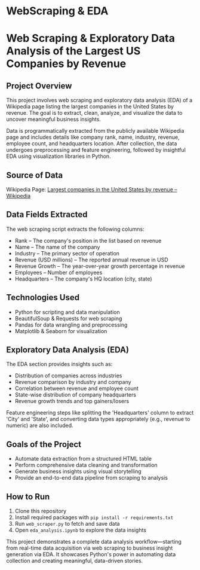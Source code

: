 # WebScraping & EDA

# Web Scraping & Exploratory Data Analysis of the Largest US Companies by Revenue

## Project Overview

This project involves web scraping and exploratory data analysis (EDA) of a Wikipedia page listing the largest companies in the United States by revenue. The goal is to extract, clean, analyze, and visualize the data to uncover meaningful business insights.

Data is programmatically extracted from the publicly available Wikipedia page and includes details like company rank, name, industry, revenue, employee count, and headquarters location. After collection, the data undergoes preprocessing and feature engineering, followed by insightful EDA using visualization libraries in Python.

## Source of Data

Wikipedia Page:
[Largest companies in the United States by revenue – Wikipedia](https://en.wikipedia.org/wiki/List_of_largest_companies_in_the_United_States_by_revenue)

## Data Fields Extracted

The web scraping script extracts the following columns:

* Rank – The company's position in the list based on revenue
* Name – The name of the company
* Industry – The primary sector of operation
* Revenue (USD millions) – The reported annual revenue in USD
* Revenue Growth – The year-over-year growth percentage in revenue
* Employees – Number of employees
* Headquarters – The company's HQ location (city, state)

## Technologies Used

* Python for scripting and data manipulation
* BeautifulSoup & Requests for web scraping
* Pandas for data wrangling and preprocessing
* Matplotlib & Seaborn for visualization

## Exploratory Data Analysis (EDA)

The EDA section provides insights such as:

* Distribution of companies across industries
* Revenue comparison by industry and company
* Correlation between revenue and employee count
* State-wise distribution of company headquarters
* Revenue growth trends and top gainers/losers

Feature engineering steps like splitting the 'Headquarters' column to extract 'City' and 'State', and converting data types appropriately (e.g., revenue to numeric) are also included.

## Goals of the Project

* Automate data extraction from a structured HTML table
* Perform comprehensive data cleaning and transformation
* Generate business insights using visual storytelling
* Provide an end-to-end data pipeline from scraping to analysis

## How to Run

1. Clone this repository
2. Install required packages with `pip install -r requirements.txt`
3. Run `web_scraper.py` to fetch and save data
4. Open `eda_analysis.ipynb` to explore the data insights

This project demonstrates a complete data analysis workflow—starting from real-time data acquisition via web scraping to business insight generation via EDA. It showcases Python's power in automating data collection and creating meaningful, data-driven stories.


